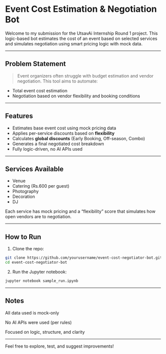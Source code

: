 # Event Cost Estimation & Negotiation Bot

Welcome to my submission for the UtsavAi Internship Round 1 project. This logic-based bot estimates the cost of an event based on selected services and simulates negotiation using smart pricing logic with mock data.

---

## Problem Statement

> Event organizers often struggle with budget estimation and vendor negotiation. This tool aims to automate:
- Total event cost estimation
- Negotiation based on vendor flexibility and booking conditions

---

## Features

- Estimates base event cost using mock pricing data
- Applies per-service discounts based on **flexibility**
- Calculates **global discounts** (Early Booking, Off-season, Combo)
- Generates a final negotiated cost breakdown
- Fully logic-driven, no AI APIs used

---

## Services Available

- Venue
- Catering (Rs.600 per guest)
- Photography
- Decoration
- DJ

Each service has mock pricing and a “flexibility” score that simulates how open vendors are to negotiation.

---

## How to Run

1. Clone the repo:
```bash
git clone https://github.com/yourusername/event-cost-negotiator-bot.git
cd event-cost-negotiator-bot
```
2. Run the Jupyter notebook:
```bash
jupyter notebook sample_run.ipynb
```
---
## Notes
All data used is mock-only

No AI APIs were used (per rules)

Focused on logic, structure, and clarity

---
Feel free to explore, test, and suggest improvements!